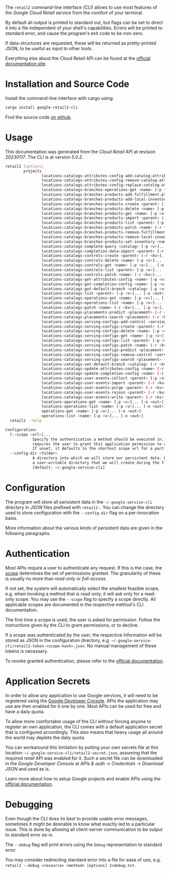 <!---
DO NOT EDIT !
This file was generated automatically from 'src/generator/templates/cli/README.md.mako'
DO NOT EDIT !
-->
The `retail2` command-line interface *(CLI)* allows to use most features of the *Google Cloud Retail* service from the comfort of your terminal.

By default all output is printed to standard out, but flags can be set to direct it into a file independent of your shell's
capabilities. Errors will be printed to standard error, and cause the program's exit code to be non-zero.

If data-structures are requested, these will be returned as pretty-printed JSON, to be useful as input to other tools.

Everything else about the *Cloud Retail* API can be found at the
[official documentation site](https://cloud.google.com/recommendations).

# Installation and Source Code

Install the command-line interface with cargo using:

```bash
cargo install google-retail2-cli
```

Find the source code [on github](https://github.com/Byron/google-apis-rs/tree/main/gen/retail2-cli).

# Usage

This documentation was generated from the *Cloud Retail* API at revision *20230117*. The CLI is at version *5.0.2*.

```bash
retail2 [options]
        projects
                locations-catalogs-attributes-config-add-catalog-attribute <attributes-config> (-r <kv>)... [-p <v>]... [-o <out>]
                locations-catalogs-attributes-config-remove-catalog-attribute <attributes-config> (-r <kv>)... [-p <v>]... [-o <out>]
                locations-catalogs-attributes-config-replace-catalog-attribute <attributes-config> (-r <kv>)... [-p <v>]... [-o <out>]
                locations-catalogs-branches-operations-get <name> [-p <v>]... [-o <out>]
                locations-catalogs-branches-products-add-fulfillment-places <product> (-r <kv>)... [-p <v>]... [-o <out>]
                locations-catalogs-branches-products-add-local-inventories <product> (-r <kv>)... [-p <v>]... [-o <out>]
                locations-catalogs-branches-products-create <parent> (-r <kv>)... [-p <v>]... [-o <out>]
                locations-catalogs-branches-products-delete <name> [-p <v>]... [-o <out>]
                locations-catalogs-branches-products-get <name> [-p <v>]... [-o <out>]
                locations-catalogs-branches-products-import <parent> (-r <kv>)... [-p <v>]... [-o <out>]
                locations-catalogs-branches-products-list <parent> [-p <v>]... [-o <out>]
                locations-catalogs-branches-products-patch <name> (-r <kv>)... [-p <v>]... [-o <out>]
                locations-catalogs-branches-products-remove-fulfillment-places <product> (-r <kv>)... [-p <v>]... [-o <out>]
                locations-catalogs-branches-products-remove-local-inventories <product> (-r <kv>)... [-p <v>]... [-o <out>]
                locations-catalogs-branches-products-set-inventory <name> (-r <kv>)... [-p <v>]... [-o <out>]
                locations-catalogs-complete-query <catalog> [-p <v>]... [-o <out>]
                locations-catalogs-completion-data-import <parent> (-r <kv>)... [-p <v>]... [-o <out>]
                locations-catalogs-controls-create <parent> (-r <kv>)... [-p <v>]... [-o <out>]
                locations-catalogs-controls-delete <name> [-p <v>]... [-o <out>]
                locations-catalogs-controls-get <name> [-p <v>]... [-o <out>]
                locations-catalogs-controls-list <parent> [-p <v>]... [-o <out>]
                locations-catalogs-controls-patch <name> (-r <kv>)... [-p <v>]... [-o <out>]
                locations-catalogs-get-attributes-config <name> [-p <v>]... [-o <out>]
                locations-catalogs-get-completion-config <name> [-p <v>]... [-o <out>]
                locations-catalogs-get-default-branch <catalog> [-p <v>]... [-o <out>]
                locations-catalogs-list <parent> [-p <v>]... [-o <out>]
                locations-catalogs-operations-get <name> [-p <v>]... [-o <out>]
                locations-catalogs-operations-list <name> [-p <v>]... [-o <out>]
                locations-catalogs-patch <name> (-r <kv>)... [-p <v>]... [-o <out>]
                locations-catalogs-placements-predict <placement> (-r <kv>)... [-p <v>]... [-o <out>]
                locations-catalogs-placements-search <placement> (-r <kv>)... [-p <v>]... [-o <out>]
                locations-catalogs-serving-configs-add-control <serving-config> (-r <kv>)... [-p <v>]... [-o <out>]
                locations-catalogs-serving-configs-create <parent> (-r <kv>)... [-p <v>]... [-o <out>]
                locations-catalogs-serving-configs-delete <name> [-p <v>]... [-o <out>]
                locations-catalogs-serving-configs-get <name> [-p <v>]... [-o <out>]
                locations-catalogs-serving-configs-list <parent> [-p <v>]... [-o <out>]
                locations-catalogs-serving-configs-patch <name> (-r <kv>)... [-p <v>]... [-o <out>]
                locations-catalogs-serving-configs-predict <placement> (-r <kv>)... [-p <v>]... [-o <out>]
                locations-catalogs-serving-configs-remove-control <serving-config> (-r <kv>)... [-p <v>]... [-o <out>]
                locations-catalogs-serving-configs-search <placement> (-r <kv>)... [-p <v>]... [-o <out>]
                locations-catalogs-set-default-branch <catalog> (-r <kv>)... [-p <v>]... [-o <out>]
                locations-catalogs-update-attributes-config <name> (-r <kv>)... [-p <v>]... [-o <out>]
                locations-catalogs-update-completion-config <name> (-r <kv>)... [-p <v>]... [-o <out>]
                locations-catalogs-user-events-collect <parent> [-p <v>]... [-o <out>]
                locations-catalogs-user-events-import <parent> (-r <kv>)... [-p <v>]... [-o <out>]
                locations-catalogs-user-events-purge <parent> (-r <kv>)... [-p <v>]... [-o <out>]
                locations-catalogs-user-events-rejoin <parent> (-r <kv>)... [-p <v>]... [-o <out>]
                locations-catalogs-user-events-write <parent> (-r <kv>)... [-p <v>]... [-o <out>]
                locations-operations-get <name> [-p <v>]... [-o <out>]
                locations-operations-list <name> [-p <v>]... [-o <out>]
                operations-get <name> [-p <v>]... [-o <out>]
                operations-list <name> [-p <v>]... [-o <out>]
  retail2 --help

Configuration:
  [--scope <url>]...
            Specify the authentication a method should be executed in. Each scope
            requires the user to grant this application permission to use it.
            If unset, it defaults to the shortest scope url for a particular method.
  --config-dir <folder>
            A directory into which we will store our persistent data. Defaults to
            a user-writable directory that we will create during the first invocation.
            [default: ~/.google-service-cli]

```

# Configuration

The program will store all persistent data in the `~/.google-service-cli` directory in *JSON* files prefixed with `retail2-`.  You can change the directory used to store configuration with the `--config-dir` flag on a per-invocation basis.

More information about the various kinds of persistent data are given in the following paragraphs.

# Authentication

Most APIs require a user to authenticate any request. If this is the case, the [scope][scopes] determines the 
set of permissions granted. The granularity of these is usually no more than *read-only* or *full-access*.

If not set, the system will automatically select the smallest feasible scope, e.g. when invoking a
method that is read-only, it will ask only for a read-only scope. 
You may use the `--scope` flag to specify a scope directly. 
All applicable scopes are documented in the respective method's CLI documentation.

The first time a scope is used, the user is asked for permission. Follow the instructions given 
by the CLI to grant permissions, or to decline.

If a scope was authenticated by the user, the respective information will be stored as *JSON* in the configuration
directory, e.g. `~/.google-service-cli/retail2-token-<scope-hash>.json`. No manual management of these tokens
is necessary.

To revoke granted authentication, please refer to the [official documentation][revoke-access].

# Application Secrets

In order to allow any application to use Google services, it will need to be registered using the 
[Google Developer Console][google-dev-console]. APIs the application may use are then enabled for it
one by one. Most APIs can be used for free and have a daily quota.

To allow more comfortable usage of the CLI without forcing anyone to register an own application, the CLI
comes with a default application secret that is configured accordingly. This also means that heavy usage
all around the world may deplete the daily quota.

You can workaround this limitation by putting your own secrets file at this location: 
`~/.google-service-cli/retail2-secret.json`, assuming that the required *retail* API 
was enabled for it. Such a secret file can be downloaded in the *Google Developer Console* at 
*APIs & auth -> Credentials -> Download JSON* and used as is.

Learn more about how to setup Google projects and enable APIs using the [official documentation][google-project-new].


# Debugging

Even though the CLI does its best to provide usable error messages, sometimes it might be desirable to know
what exactly led to a particular issue. This is done by allowing all client-server communication to be 
output to standard error *as-is*.

The `--debug` flag will print errors using the `Debug` representation to standard error.

You may consider redirecting standard error into a file for ease of use, e.g. `retail2 --debug <resource> <method> [options] 2>debug.txt`.


[scopes]: https://developers.google.com/+/api/oauth#scopes
[revoke-access]: http://webapps.stackexchange.com/a/30849
[google-dev-console]: https://console.developers.google.com/
[google-project-new]: https://developers.google.com/console/help/new/
